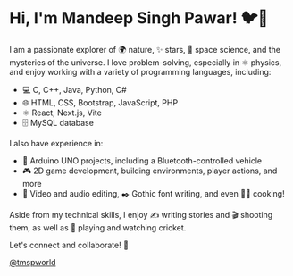 # Hi, I'm Mandeep Singh Pawar! 🐦👋

I am a passionate explorer of 🌍 nature, ✨ stars, 🔭 space science, and the mysteries of the universe. I love problem-solving, especially in ⚛️ physics, and enjoy working with a variety of programming languages, including:

- 💻 C, C++, Java, Python, C#
- 🌐 HTML, CSS, Bootstrap, JavaScript, PHP
- ⚛️ React, Next.js, Vite
- 🗄️ MySQL database

I also have experience in:

- 🤖 Arduino UNO projects, including a Bluetooth-controlled vehicle
- 🎮 2D game development, building environments, player actions, and more
- 🎥 Video and audio editing, ✒️ Gothic font writing, and even 👨‍🍳 cooking!

Aside from my technical skills, I enjoy ✍️ writing stories and 🎬 shooting them, as well as 🏏 playing and watching cricket.

Let's connect and collaborate! 🤝

<a href= "https://www.figma.com/@tmspworld">@tmspworld</a>
